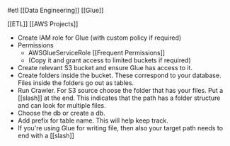#etl  [[Data Engineering]] [[Glue]]

[[ETL]] [[AWS Projects]]

* Create IAM role for Glue (with custom policy if required)
* Permissions
	* AWSGlueServiceRole [[Frequent Permissions]]
	* (Copy it and grant access to limited buckets if required)
* Create relevant S3 bucket and ensure Glue has access to it.
* Create folders inside the bucket. These correspond to your database. Files inside the folders go out as tables.
* Run Crawler. For S3 source choose the folder that has your files. Put a [[slash]] at the end. This indicates that the path has a folder structure and can look for multiple files.
* Choose the db or create a db.
* Add prefix for table name. This will help keep track.
* If you're using Glue for writing file, then also your target path needs to end with a [[slash]]

